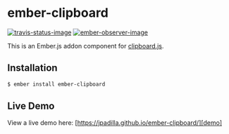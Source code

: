 # ember-clipboard

[![travis-status-image]][travis]
[![ember-observer-image]][ember-observer]

This is an Ember.js addon component for [clipboard.js][clipboard-js].

## Installation

```bash
$ ember install ember-clipboard
```

## Live Demo

View a live demo here: [https://jpadilla.github.io/ember-clipboard/][demo]


[demo]: https://jpadilla.github.io/ember-clipboard/
[clipboard-js]: https://zenorocha.github.io/clipboard.js/
[travis-status-image]: https://secure.travis-ci.org/jpadilla/ember-clipboard.svg
[travis]: http://travis-ci.org/jpadilla/ember-clipboard
[ember-observer-image]: http://emberobserver.com/badges/ember-clipboard.svg
[ember-observer]: http://emberobserver.com/addons/ember-clipboard
